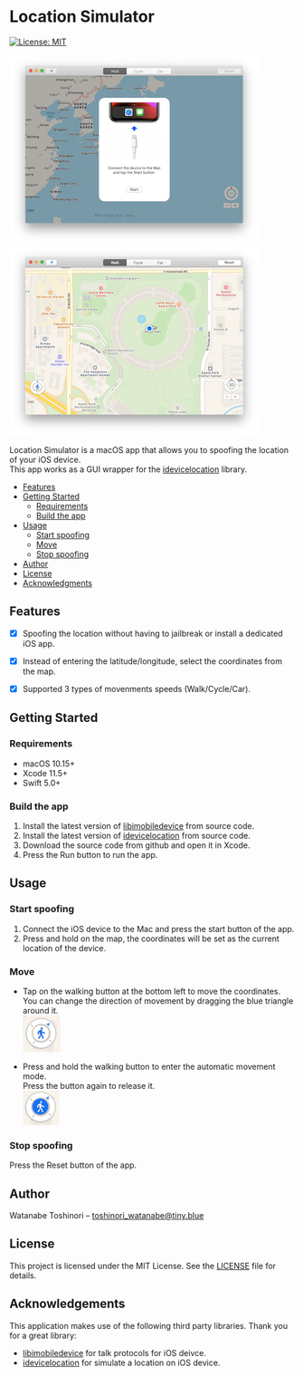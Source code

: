 # Location Simulator

[![License: MIT](https://img.shields.io/badge/License-MIT-yellow.svg)](https://opensource.org/licenses/MIT)

![Preview](Preview/1.png)
![Preview1](Preview/2.png)

Location Simulator is a macOS app that allows you to spoofing the location of your iOS device.<br>
This app works as a GUI wrapper for the [idevicelocation](https://github.com/JonGabilondoAngulo/idevicelocation) library.


- [Features](#Features)
- [Getting Started](#getting-started)
    - [Requirements](#requirements)
    - [Build the app](#build-the-app)
- [Usage](#usage)
    - [Start spoofing](#start-spoofing)
    - [Move](#move)
    - [Stop spoofing](#stop-spoofing)
- [Author](#author)
- [License](#license)
- [Acknowledgments](#acknowledgments)

## Features

- [x] Spoofing the location without having to jailbreak or install a dedicated iOS app.
- [x] Instead of entering the latitude/longitude, select the coordinates from the map.
- [x] Supported 3 types of movenments speeds (Walk/Cycle/Car).


## Getting Started

### Requirements

- macOS 10.15+
- Xcode 11.5+
- Swift 5.0+

### Build the app

1. Install the latest version of [libimobiledevice](https://github.com/libimobiledevice/libimobiledevice) from source code.
2. Install the latest version of [idevicelocation](https://github.com/JonGabilondoAngulo/idevicelocation) from source code.
3. Download the source code from github and open it in Xcode.
4. Press the Run button to run the app.


## Usage

### Start spoofing

1. Connect the iOS device to the Mac and press the start button of the app.
2. Press and hold on the map, the coordinates will be set as the current location of the device.

### Move

- Tap on the walking button at the bottom left to move the coordinates.
  <br>You can change the direction of movement by dragging the blue triangle around it.
  <br>![Preview](Preview/circle1.png)

- Press and hold the walking button to enter the automatic movement mode. 
  <br>Press the button again to release it.
  <br>![Preview](Preview/circle2.png)

### Stop spoofing

Press the Reset button of the app.

## Author

Watanabe Toshinori – toshinori_watanabe@tiny.blue

## License

This project is licensed under the MIT License. See the [LICENSE](LICENSE) file for details.

## Acknowledgements

This application makes use of the following third party libraries. Thank you for a great library:

- [libimobiledevice](https://github.com/libimobiledevice/libimobiledevice) for talk protocols for iOS deivce.
- [idevicelocation](https://github.com/JonGabilondoAngulo/idevicelocation) for simulate a location on iOS device.
